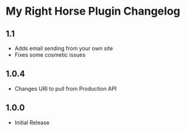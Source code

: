 # My Right Horse Plugin Changelog

## 1.1

*   Adds email sending from your own site
*   Fixes some cosmetic issues

## 1.0.4

*   Changes URl to pull from Production API

## 1.0.0

*   Initial Release
